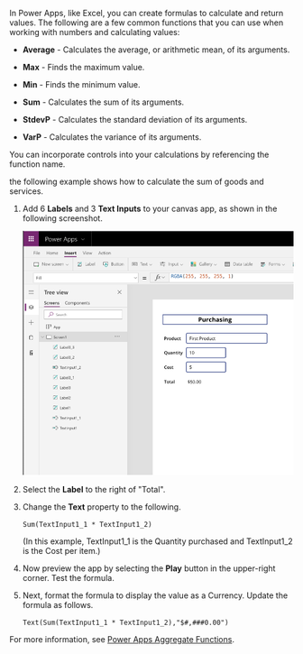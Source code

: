 In Power Apps, like Excel, you can create formulas to calculate and
return values. The following are a few common functions that you can use when working with
numbers and calculating values:

-   **Average** - Calculates the average, or arithmetic mean, of its
    arguments.

-   **Max** - Finds the maximum value.

-   **Min** - Finds the minimum value.

-   **Sum** - Calculates the sum of its arguments.

-   **StdevP** - Calculates the standard deviation of its arguments.

-   **VarP** - Calculates the variance of its arguments.

You can incorporate controls into your calculations by referencing
the function name.

the following example shows how to calculate the sum of goods and services.

1.  Add 6 **Labels** and 3 **Text Inputs** to your canvas app,
    as shown in the following screenshot.

	![Calculation](../media/Calculation.png)

2.  Select the **Label** to the right of "Total".

3.  Change the **Text** property to the following.

    ```powerappsfl
    Sum(TextInput1_1 * TextInput1_2)
    ```

    (In this example, TextInput1_1 is the Quantity purchased and TextInput1_2 is the Cost per item.)

4.  Now preview the app by selecting the **Play** button in the
    upper-right corner. Test the formula.

5.  Next, format the formula to display the value as a Currency. Update
    the formula as follows.
    ```powerappsfl
    Text(Sum(TextInput1_1 * TextInput1_2),"$#,###0.00")
    ```

For more information, see [Power Apps Aggregate Functions](https://docs.microsoft.com/powerapps/maker/canvas-apps/functions/function-aggregates).
